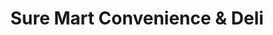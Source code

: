 ---
title: "Sure Mart Convenience & Deli"
url: /milford/sure-mart-convenience-and-deli/
shop: convenience
---